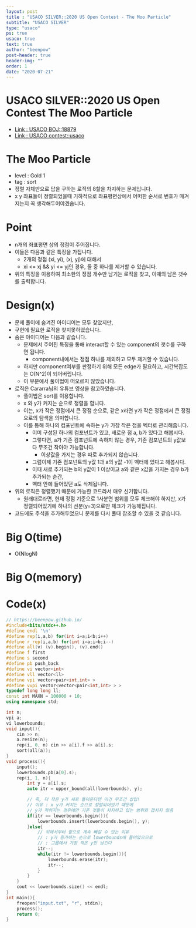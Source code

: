 ```yaml
---
layout: post
title : "USACO SILVER::2020 US Open Contest - The Moo Particle"
subtitle: "USACO SILVER"
type: "usaco"
ps: true
usaco: true
text: true
author: "beenpow"
post-header: true
header-img: ""
order: 1
date: "2020-07-21"
---
```


# USACO SILVER::2020 US Open Contest The Moo Particle
- [Link : USACO BOJ::18879](https://www.acmicpc.net/problem/18879)
- [Link : USACO contest::usaco](http://usaco.org/index.php?page=open20results)

# The Moo Particle

- level : Gold 1
- tag : sort
- 정렬 자체만으로 답을 구하는 로직의 8할을 차지하는 문제입니다.
- x y 좌표들이 정렬되었을때 기하적으로 좌표평면상에서 어떠한 순서로 번호가 매겨지는지 꼭 생각해두어야겠습니다.

# Point
- n개의 좌표평면 상의 정점이 주어집니다.
- 이들은 다음과 같은 특징을 가집니다.
  - 2개의 정점 (xi, yi), (xj, yj)에 대해서
  - xi <= xj && yi <= yj인 경우, 둘 중 하나를 제거할 수 있습니다.
- 위의 특징을 이용하여 최소한의 정점 개수만 남기는 로직을 찾고, 이때의 남은 갯수를 출력합니다.

# Design(x)
- 문제 풀이에 숨겨진 아이디어는 모두 찾았지만,
- 구현에 필요한 로직을 찾지못하였습니다.
- 숨은 아이디어는 다음과 같습니다.
  - 문제에서 주어진 특징을 통해 interact할 수 있는 component의 갯수를 구하면 됩니다.
    - component내에서는 정점 하나를 제외하고 모두 제거할 수 있습니다.
  - 하지만 component여부를 판정하기 위해 모든 edge가 필요하고, 시간복잡도는 O(N^2)이 되어버립니다.
  - 이 부분에서 풀이법이 떠오르지 않았습니다.
- 로직은 Cararra님의 유튜브 영상을 참고하였습니다.
  - 풀이법은 sort를 이용합니다.
  - x 와 y가 커지는 순으로 정렬을 합니다.
  - 이는, x가 작은 정점에서 큰 정점 순으로, 같은 x라면 y가 작은 정점에서 큰 정점으로의 탐색을 의미합니다.
  - 이를 통해 하나의 컴포넌트에 속하는 y가 가장 작은 점을 벡터로 관리해줍니다.
    - 이미 구성된 하나의 컴포넌트가 있고, 새로운 점 a, b가 있다고 해봅시다.
    - 그렇다면, a가 기존 컴포넌트에 속하지 않는 경우, 기존 컴포넌트의 y값보다 무조건 작아야 가능합니다.
      - 이상값을 가지는 경우 따로 추가되지 않습니다.
    - 그럼이제 기존 컴포넌트의 y값 1과 a의 y값 -1이 벡터에 있다고 해봅시다.
    - 이때 새로 추가되는 b의 y값이 1 이상이고 a와 같은 x값을 가지는 경우 b가 추가되는 순간,
    - 벡터 안에 들어있던 a도 삭제됩니다.
- 위의 로직은 정렬했기 때문에 가능한 코드라서 매우 신기합니다.
  - 원래대로라면, 현재 정점 기준으로 1사분면 범위를 모두 체크해야 하지만, x가 정렬되어있기에 하나의 선분(y=3)으로만 체크가 가능해집니다.
- 코드에도 주석을 추가해두었으니 문제를 다시 풀때 참조할 수 있을 것 같습니다.

# Big O(time)
- O(NlogN)

# Big O(memory)

# Code(x)

```cpp
// https://beenpow.github.io/
#include<bits/stdc++.h>
#define endl '\n'
#define rep(i,a,b) for(int i=a;i<b;i++)
#define r_rep(i,a,b) for(int i=a;i>b;i--)
#define all(v) (v).begin(), (v).end()
#define f first
#define s second
#define pb push_back
#define vi vector<int>
#define vll vector<ll>
#define vpi vector<pair<int,int> >
#define vvpi vector<vector<pair<int,int> > >
typedef long long ll;
const int MAXN = 100000 + 10;
using namespace std;

int n;
vpi a;
vi lowerbounds;
void input(){
    cin >> n;
    a.resize(n);
    rep(i, 0, n) cin >> a[i].f >> a[i].s;
    sort(all(a));
}
void process(){
    input();
    lowerbounds.pb(a[0].s);
    rep(i, 1, n){
        int y = a[i].s;
        auto itr = upper_bound(all(lowerbounds), y);

        // 즉, 더 작은 y가 새로 들어온다면 이건 무조건 삽입!
        // 이유 : x y가 커지는 순으로 정렬되어있기 때문에
        // y가 작아지는 경우에만 기존 것들이 차지하고 있는 범위와 겹치지 않음
        if(itr == lowerbounds.begin()){
            lowerbounds.insert(lowerbounds.begin(), y);
        }else{
            // 뒤에서부터 앞으로 계속 빼갈 수 있는 이유
            // : y가 증가하는 순으로 lowerbounds에 들어있으므로
            // : 그룹에서 가장 작은 y만 남긴다
            itr--;
            while(itr != lowerbounds.begin()){
                lowerbounds.erase(itr);
                itr--;
            }
        }
    }
    cout << lowerbounds.size() << endl;
}
int main(){
    freopen("input.txt", "r", stdin);
    process();
    return 0;
}
```
